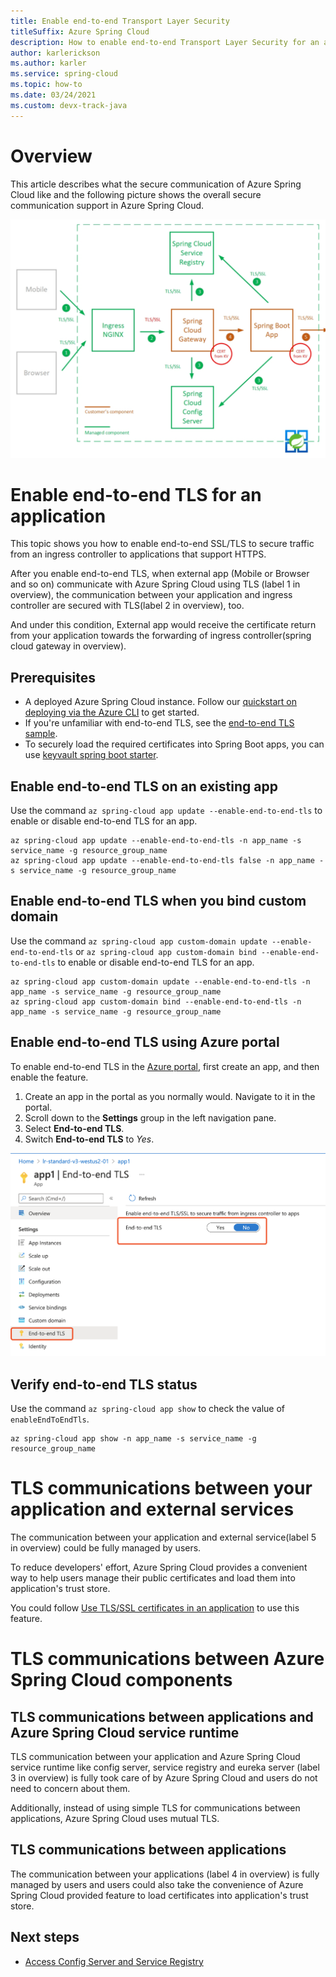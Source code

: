 ```yaml
---
title: Enable end-to-end Transport Layer Security
titleSuffix: Azure Spring Cloud
description: How to enable end-to-end Transport Layer Security for an application.
author: karlerickson
ms.author: karler
ms.service: spring-cloud
ms.topic: how-to
ms.date: 03/24/2021
ms.custom: devx-track-java
---
```

# Overview

This article describes what the secure communication of Azure Spring Cloud like and the following picture shows the overall secure communication support in Azure Spring Cloud.

![Graph of communications secured by TLS.](media/enable-end-to-end-tls/secured-tls.png)

# Enable end-to-end TLS for an application

This topic shows you how to enable end-to-end SSL/TLS to secure traffic from an ingress controller to applications that support HTTPS.

After you enable end-to-end TLS, when external app (Mobile or Browser and so on) communicate with Azure Spring Cloud using TLS (label 1 in overview), the communication between your application and ingress controller are secured with TLS(label 2 in overview), too. 
 
And under this condition, External app would receive the certificate return from your application towards the forwarding of ingress controller(spring cloud gateway in overview). 

## Prerequisites

- A deployed Azure Spring Cloud instance. Follow our [quickstart on deploying via the Azure CLI](./quickstart.md) to get started.
- If you're unfamiliar with end-to-end TLS, see the [end-to-end TLS sample](https://github.com/Azure-Samples/spring-boot-secure-communications-using-end-to-end-tls-ssl).
- To securely load the required certificates into Spring Boot apps, you can use [keyvault spring boot starter](https://github.com/Azure/azure-sdk-for-java/tree/master/sdk/spring/azure-spring-boot-starter-keyvault-certificates).

## Enable end-to-end TLS on an existing app

Use the command `az spring-cloud app update --enable-end-to-end-tls` to enable or disable end-to-end TLS for an app.

```azurecli
az spring-cloud app update --enable-end-to-end-tls -n app_name -s service_name -g resource_group_name
az spring-cloud app update --enable-end-to-end-tls false -n app_name -s service_name -g resource_group_name
```

## Enable end-to-end TLS when you bind custom domain

Use the command `az spring-cloud app custom-domain update --enable-end-to-end-tls` or `az spring-cloud app custom-domain bind --enable-end-to-end-tls` to enable or disable end-to-end TLS for an app.

```azurecli
az spring-cloud app custom-domain update --enable-end-to-end-tls -n app_name -s service_name -g resource_group_name
az spring-cloud app custom-domain bind --enable-end-to-end-tls -n app_name -s service_name -g resource_group_name
```

## Enable end-to-end TLS using Azure portal
To enable end-to-end TLS in the [Azure portal](https://portal.azure.com/), first create an app, and then enable the feature.

1. Create an app in the portal as you normally would. Navigate to it in the portal.
2. Scroll down to the **Settings** group in the left navigation pane.
3. Select **End-to-end TLS**.
4. Switch **End-to-end TLS** to *Yes*.

![Enable End-to-end TLS in portal](./media/enable-end-to-end-tls/enable-tls.png)

## Verify end-to-end TLS status

Use the command `az spring-cloud app show` to check the value of `enableEndToEndTls`.

```azurecli
az spring-cloud app show -n app_name -s service_name -g resource_group_name
```

# TLS communications between your application and external services

The communication between your application and external service(label 5 in overview) could be fully managed by users.

To reduce developers' effort, Azure Spring Cloud provides a convenient way to help users manage their public certificates and load them into  application's trust store. 

You could follow [Use TLS/SSL certificates in an application](./how-to-use-tls-certificate.md) to use this feature.

# TLS communications between Azure Spring Cloud components

## TLS communications between applications and Azure Spring Cloud service runtime

TLS communication between your application and Azure Spring Cloud service runtime like config server, service registry and eureka server (label 3 in overview) is fully took care of by Azure Spring Cloud and users do not need to concern about them.

Additionally, instead of using simple TLS for communications between applications, Azure Spring Cloud uses mutual TLS. 

## TLS communications between applications

The communication between your applications (label 4 in overview) is fully managed by users and users could also take the convenience of Azure Spring Cloud provided feature to load certificates into application's trust store.


## Next steps

* [Access Config Server and Service Registry](how-to-access-data-plane-azure-ad-rbac.md)
